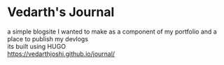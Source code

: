 # Vedarth's Journal
a simple blogsite I wanted to make as a component of my portfolio and a place to publish my devlogs  
its built using HUGO  
https://vedarthjoshi.github.io/journal/
